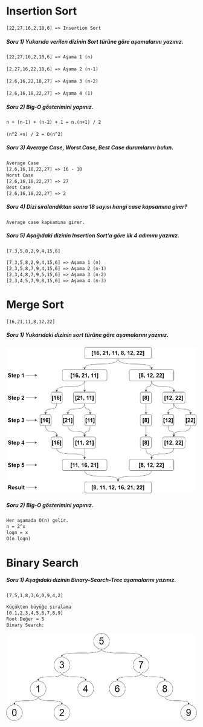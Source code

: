 # Insertion Sort

```
[22,27,16,2,18,6] => Insertion Sort
```

##### Soru 1) Yukarıda verilen dizinin Sort türüne göre aşamalarını yazınız.

```
[22,27,16,2,18,6] => Aşama 1 (n)

[2,27,16,22,18,6] => Aşama 2 (n-1)

[2,6,16,22,18,27] => Aşama 3 (n-2)

[2,6,16,18,22,27] => Aşama 4 (1)
```

##### Soru 2) Big-O gösterimini yapınız.

```
n + (n-1) + (n-2) + 1 = n.(n+1) / 2 

(n^2 +n) / 2 = O(n^2)
```

##### Soru 3) **Average Case**, Worst Case, Best Case durumlarını bulun.

```
Average Case
[2,6,16,18,22,27] => 16 - 18
Worst Case
[2,6,16,18,22,27] => 27
Best Case 
[2,6,16,18,22,27] => 2
```

##### Soru 4) Dizi sıralandıktan sonra 18 sayısı hangi case kapsamına girer?

```
Average case kapsamına girer.
```

##### Soru 5) Aşağıdaki dizinin Insertion Sort'a göre ilk 4 adımını yazınız.

```
[7,3,5,8,2,9,4,15,6]
```

```
[7,3,5,8,2,9,4,15,6] => Aşama 1 (n) 
[2,3,5,8,7,9,4,15,6] => Aşama 2 (n-1) 
[2,3,4,8,7,9,5,15,6] => Aşama 3 (n-2) 
[2,3,4,5,7,9,8,15,6] => Aşama 4 (n-3)
```

# Merge Sort

```
[16,21,11,8,12,22]
```

##### Soru 1) Yukarıdaki dizinin sort türüne göre aşamalarını yazınız.

<center><img src="img/mergeSort.png" alt="merge sort"></center>

##### Soru 2) Big-O gösterimini yapınız.

```
Her aşamada O(n) gelir.
n = 2^x
logn = x
O(n logn)
```

# Binary Search

##### Soru 1) Aşağıdaki dizinin Binary-Search-Tree aşamalarını yazınız.

```
[7,5,1,8,3,6,0,9,4,2]
```

```
Küçükten büyüğe sıralama
[0,1,2,3,4,5,6,7,8,9]
Root Değer = 5
Binary Search:
```

<center><img src="img/binarySearch.png" alt="binary search"></center>